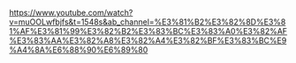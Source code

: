﻿https://www.youtube.com/watch?v=muOOLwfbjfs&t=1548s&ab_channel=%E3%81%B2%E3%82%8D%E3%81%AF%E3%81%99%E3%82%B2%E3%83%BC%E3%83%A0%E3%82%AF%E3%83%AA%E3%82%A8%E3%82%A4%E3%82%BF%E3%83%BC%E9%A4%8A%E6%88%90%E6%89%80
